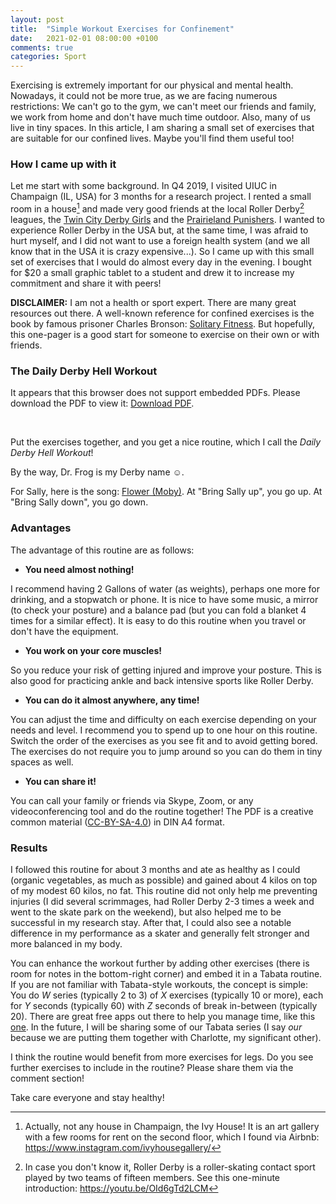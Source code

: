 ```yaml
---
layout: post
title:  "Simple Workout Exercises for Confinement"
date:   2021-02-01 08:00:00 +0100
comments: true
categories: Sport
---
```


Exercising is extremely important for our physical and mental health. Nowadays, it could not be more true, as we are facing numerous restrictions: We can't go to the gym, we can't meet our friends and family, we work from home and don't have much time outdoor. Also, many of us live in tiny spaces. In this article, I am sharing a small set of exercises that are suitable for our confined lives. Maybe you'll find them useful too!

### How I came up with it

Let me start with some background. In Q4 2019, I visited UIUC in Champaign (IL, USA) for 3 months for a research project. I rented a small room in a house[^fn1] and made very good friends at the local Roller Derby[^fn2] leagues, the [Twin City Derby Girls][TCDG] and the [Prairieland Punishers][Prairieland Punishers]. I wanted to experience Roller Derby in the USA but, at the same time, I was afraid to hurt myself, and I did not want to use a foreign health system (and we all know that in the USA it is crazy expensive...). So I came up with this small set of exercises that I would do almost every day in the evening. I bought for $20 a small graphic tablet to a student and drew it to increase my commitment and share it with peers!

**DISCLAIMER:** I am not a health or sport expert. There are many great resources out there. A well-known reference for confined exercises is the book by famous prisoner Charles Bronson: [Solitary Fitness][SolitaryFitness]. But hopefully, this one-pager is a good start for someone to exercise on their own or with friends.  

### The Daily Derby Hell Workout

<object data="/publications/workout_derby_v1_cc.pdf" type="application/pdf" style="min-height:100vh;width:100%">
        <p>It appears that this browser does not support embedded PDFs. Please download the PDF to view it: <a href="/publications/workout_derby_v1_cc.pdf">Download PDF</a>.</p>
</object>
<br />



Put the exercises together, and you get a nice routine, which I call the *Daily Derby Hell Workout*! 

By the way, Dr. Frog is my Derby name ☺. 

For Sally, here is the song: [Flower (Moby)][Flower, by Moby]. At "Bring Sally up", you go up. At "Bring Sally down", you go down.

### Advantages

The advantage of this routine are as follows:

- **You need almost nothing!**

I recommend having 2 Gallons of water (as weights), perhaps one more for drinking, and a stopwatch or phone. It is nice to have some music, a mirror (to check your posture) and a balance pad (but you can fold a blanket 4 times for a similar effect). It is easy to do this routine when you travel or don't have the equipment. 

- **You work on your core muscles!**

So you reduce your risk of getting injured and improve your posture. This is also good for practicing ankle and back intensive sports like Roller Derby. 

- **You can do it almost anywhere, any time!**

You can adjust the time and difficulty on each exercise depending on your needs and level. I recommend you to spend up to one hour on this routine. Switch the order of the exercises as you see fit and to avoid getting bored. The exercises do not require you to jump around so you can do them in tiny spaces as well. 

- **You can share it!**

You can call your family or friends via Skype, Zoom, or any videoconferencing tool and do the routine together! The PDF is a creative common material ([CC-BY-SA-4.0][CC-BY-SA-4.0]) in DIN A4 format. 

### Results

I followed this routine for about 3 months and ate as healthy as I could (organic vegetables, as much as possible) and gained about 4 kilos on top of my modest 60 kilos, no fat. This routine did not only help me preventing injuries (I did several scrimmages, had Roller Derby 2-3 times a week and went to the skate park on the weekend), but also helped me to be successful in my research stay. After that, I could also see a notable difference in my performance as a skater and generally felt stronger and more balanced in my body. 

You can enhance the workout further by adding other exercises (there is room for notes in the bottom-right corner) and embed it in a Tabata routine. If you are not familiar with Tabata-style workouts, the concept is simple: You do *W* series (typically 2 to 3) of *X* exercises (typically 10 or more), each for *Y* seconds (typically 60) with *Z* seconds of break in-between (typically 20). There are great free apps out there to help you manage time, like this [one][tabata]. In the future, I will be sharing some of our Tabata series (I say *our* because we are putting them together with Charlotte, my significant other). 

I think the routine would benefit from more exercises for legs. Do you see further exercises to include in the routine? Please share them via the comment section!

Take care everyone and stay healthy!   

[Flower, by Moby]: https://youtu.be/6A2V9Bu80J4
[tabata]: https://apps.apple.com/us/app/tabata-timer-interval-timer/id1255964203
[TCDG]: https://en.wikipedia.org/wiki/Twin_City_Derby_Girls
[Prairieland Punishers]: http://www.punishersderby.com/
[SolitaryFitness]: https://www.amazon.com/Solitary-Fitness-Charlie-Bronson/dp/1844543099
[CC-BY-SA-4.0]: https://creativecommons.org/licenses/by-sa/4.0/

[^fn1]: Actually, not any house in Champaign, the Ivy House! It is an art gallery with a few rooms for rent on the second floor, which I found via Airbnb: https://www.instagram.com/ivyhousegallery/

[^fn2]: In case you don't know it, Roller Derby is a roller-skating contact sport played by two teams of fifteen members. See this one-minute introduction: https://youtu.be/OId6gTd2LCM